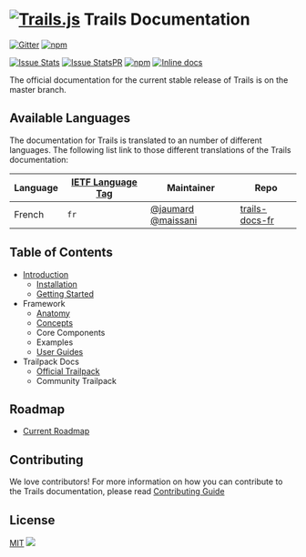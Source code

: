 [![Trails.js][trails-image]][trails-url]
Trails Documentation
=====================
[![Gitter][gitter-image]][gitter-url]
[![npm](https://img.shields.io/npm/l/trails.svg?style=flat-square)](https://www.npmjs.com/package/trails)

[![Issue Stats][issuestats-image]][issuestats-url]
[![Issue StatsPR][issuestatspr-image]][issuestatspr-url]
[![npm](https://img.shields.io/npm/dm/trails.svg?style=flat-square)](https://www.npmjs.com/package/trails)
[![Inline docs](http://inch-ci.org/github/trailsjs/trails.svg?branch=master)](http://inch-ci.org/github/trailsjs/trails)



The official documentation for the current stable release of Trails is on the master branch.

## Available Languages
The documentation for Trails is translated to an number of different languages.
The following list link to those different translations of the Trails documentation:

| Language                     | [IETF Language Tag](https://en.wikipedia.org/wiki/IETF_language_tag)  | Maintainer        | Repo                               |
| ---------------------------- | ------- | ------------------ | ---------------------------------- |
| French                     | `fr`    | [@jaumard](https://github.com/jaumard)  [@maissani](https://github.com/maissani)    | [trails-docs-fr](lang/fr/README.md)


## Table of Contents

* [Introduction](introduction/introduction.md)
  * [Installation](introduction/installation.md)
  * [Getting Started](introduction/getting-started.md)
* Framework
  * [Anatomy](/anatomy/README.md)
  * [Concepts](/concepts/README.md)
  * Core Components
  * Examples
  * [User Guides](/guides/README.md)
* Trailpack Docs
  * [Official Trailpack](/trailpack/official/README.md)
  * Community Trailpack


Roadmap
------------
* [Current Roadmap](https://github.com/trailsjs/trails/blob/master/ROADMAP.md)


Contributing
------------

We love contributors! For more information on how you can contribute to the
Trails documentation, please read
[Contributing Guide](contributing/README.md)

License
------------
[MIT](LICENSE)
<img src="http://i.imgur.com/dCjNisP.png">

[trails-image]: http://i.imgur.com/0iVVRxi.png
[trails-url]: http://trailsjs.io
[gitter-image]: http://img.shields.io/badge/+%20GITTER-JOIN%20CHAT%20%E2%86%92-1DCE73.svg?style=flat-square
[gitter-url]: https://gitter.im/trailsjs/trails
[issuestats-image]: http://issuestats.com/github/trailsjs/trails-docs/badge/issue?style=flat-square
[issuestats-url]: http://issuestats.com/github/trailsjs/trails-docs
[issuestatspr-image]: http://issuestats.com/github/trailsjs/trails-docs/badge/pr?style=flat-square
[issuestatspr-url]: http://issuestats.com/github/trailsjs/trails-docs
